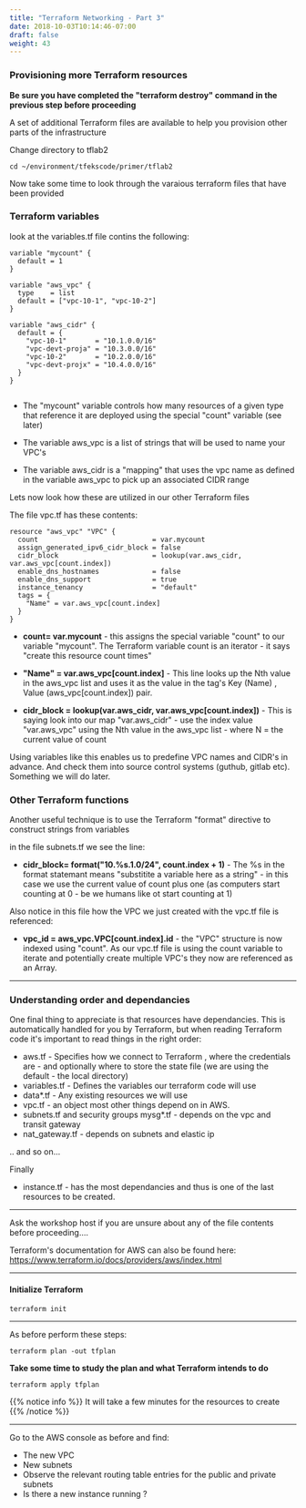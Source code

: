 ```yaml
---
title: "Terraform Networking - Part 3"
date: 2018-10-03T10:14:46-07:00
draft: false
weight: 43
---
```



### Provisioning more Terraform resources

**Be sure you have completed the "terraform destroy" command in the previous step before proceeding**


A set of additional Terraform files are available to help you provision other parts of the infrastructure

Change directory to tflab2

```
cd ~/environment/tfekscode/primer/tflab2
```

Now take some time to look through the varaious terraform files that have been provided

### Terraform variables

look at the variables.tf file contins the following:

```
variable "mycount" {
  default = 1
}

variable "aws_vpc" {
  type    = list
  default = ["vpc-10-1", "vpc-10-2"]
}

variable "aws_cidr" {
  default = {
    "vpc-10-1"       = "10.1.0.0/16"
    "vpc-devt-proja" = "10.3.0.0/16"
    "vpc-10-2"       = "10.2.0.0/16"
    "vpc-devt-projx" = "10.4.0.0/16"
  }
}


```

* The "mycount" variable controls how many resources of a given type that reference it are deployed using the special "count" variable (see later)

* The variable aws_vpc is a list of strings that will be used to name your VPC's

* The variable aws_cidr is a "mapping" that uses the vpc name as defined in the variable aws_vpc to pick up an associated CIDR range


Lets now look how these are utilized in our other Terraform files

The file vpc.tf has these contents:

```
resource "aws_vpc" "VPC" {
  count                            = var.mycount
  assign_generated_ipv6_cidr_block = false
  cidr_block                       = lookup(var.aws_cidr, var.aws_vpc[count.index])
  enable_dns_hostnames             = false
  enable_dns_support               = true
  instance_tenancy                 = "default"
  tags = {
    "Name" = var.aws_vpc[count.index]
  }
}
```

* **count= var.mycount**   - this assigns the special variable "count" to our variable "mycount". The Terraform variable count is an iterator - it says "create this resource count times"

* **"Name" = var.aws_vpc[count.index]** - This line looks up the Nth value in the aws_vpc list and uses it as the value in the tag's Key (Name) , Value (aws_vpc[count.index]) pair.

*  **cidr_block = lookup(var.aws_cidr, var.aws_vpc[count.index])**  - This is saying look into our map "var.aws_cidr" - use the index value "var.aws_vpc"  using the Nth value in the aws_vpc list - where N = the current value of count

Using variables like this enables us to predefine VPC names and CIDR's in advance. And check them into source control systems (guthub, gitlab etc). Something we will do later.


### Other Terraform functions

Another useful technique is to use the Terraform "format" directive to construct strings from variables 

in the file subnets.tf we see the line:

* **cidr_block= format("10.%s.1.0/24", count.index + 1)**  - The %s in the format statemant means "substitite a variable here as a string" - in this case we use the current value of count plus one (as computers start counting at 0 - be we humans like ot start counting at 1)

Also notice in this file how the VPC we just created with the vpc.tf file is referenced:

* **vpc_id = aws_vpc.VPC[count.index].id** - the "VPC" structure is now indexed using "count". As our vpc.tf file is using the count variable to iterate and potentially create multiple VPC's they now are referenced as an Array.

----



### Understanding order and dependancies

One final thing to appreciate is that resources have dependancies. This is automatically handled for you by Terraform, but when reading Terraform code it's important to read things in the right order:

* aws.tf - Specifies how we connect to Terraform , where the credentials are - and optionally where to store the state file (we are using the default - the local directory)
* variables.tf - Defines the variables our terraform code will use
* data*.tf - Any existing resources we will use 
* vpc.tf - an object most other things depend on in AWS.
* subnets.tf and security groups mysg*.tf - depends on the vpc and transit gateway
* nat_gateway.tf - depends on subnets and elastic ip

.. and so on...

Finally
* instance.tf - has the most dependancies and thus is one of the last resources to be created.

----

Ask the workshop host if you are unsure about any of the file contents before proceeding....

Terraform's documentation for AWS can also be found here:  https://www.terraform.io/docs/providers/aws/index.html


----

#### Initialize Terraform

```
terraform init
```

----

As before perform these steps:

```
terraform plan -out tfplan
```

**Take some time to study the plan and what Terraform intends to do**

```
terraform apply tfplan
```

{{% notice info %}}
It will take a few minutes for the resources to create
{{% /notice %}}

----

Go to the AWS console as before and find:

* The new VPC
* New subnets
* Observe the relevant routing table entries for the public and private subnets
* Is there a new instance running ?





